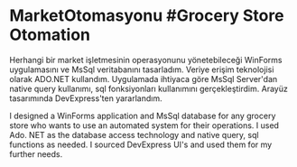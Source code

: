 # MarketOtomasyonu #Grocery Store Otomation

 Herhangi bir market işletmesinin operasyonunu yönetebileceği WinForms uygulamasını ve MsSql veritabanını tasarladım. Veriye erişim teknolojisi olarak ADO.NET kullandım. Uygulamada ihtiyaca göre MsSql Server'dan native query kullanımı, sql fonksiyonları kullanımını gerçekleştirdim. Arayüz tasarımında DevExpress'ten yararlandım.
 
  I designed a WinForms application and MsSql database for any grocery store who wants to use an automated system for their operations. I used Ado. NET as the database access technology and native query, sql functions as needed. I sourced DevExpress UI's and used them for my further needs.

